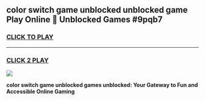 
## color switch game unblocked unblocked game Play Online 👋 Unblocked Games #9pqb7
<h3>
<a href="https://premium.freeplayer.one?title=color_switch_game_unblocked&ref=21F">CLICK TO PLAY</a></h3>
<hr>

<h3>
<a href="https://premium.freeplayer.one?title=color_switch_game_unblocked&ref=21F">CLICK 2 PLAY</a>
  
</h3>

<a href="https://premium.freeplayer.one?title=color_switch_game_unblocked&ref=21F/"><img src="https://clearcache.store/games.png"></a>


**color switch game unblocked games unblocked: Your Gateway to Fun and Accessible Online Gaming**
